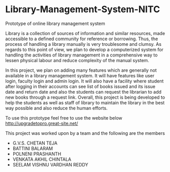 # Library-Management-System-NITC
Prototype of online library management system


   Library is a collection of sources of information and similar resources,
made accessible to a defined community for reference or borrowing. Thus, the
process of handling a library manually is very troublesome and clumsy. As
regards to this point of view, we plan to develop a computerized system for
handling the activities of library management in a comprehensive way to lessen
physical labour and reduce complexity of the manual system.

   In this project, we plan on adding many features which are generally not
available in a library management system. It will have features like user login,
faculty login and admin login. It will also have a facility where student after
logging in their accounts can see list of books issued and its issue date and
return date and also the students can request the librarian to add new books
through a request link. Overall, this project is being developed to help the
students as well as staff of library to maintain the library in the best way
possible and also reduce the human efforts.


To use this prototype feel free to use the website below
http://upgradetopro.great-site.net/


This project was worked upon by a team and the following are the members

- G.V.S. CHETAN TEJA 
- BATTINI BALARAM
- POLNENI PRASHANTH
- VENKATA AKHIL CHINTALA
- SEELAM VISHNU VARDHAN REDDY
